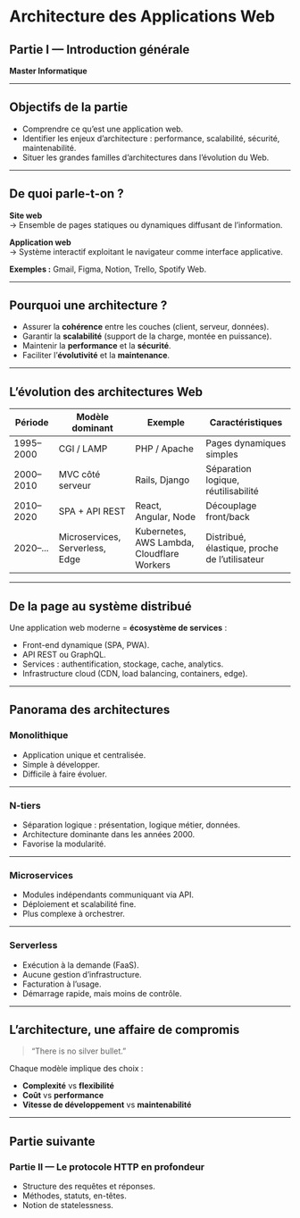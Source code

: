 # Architecture des Applications Web  
## Partie I — Introduction générale  
**Master Informatique**

---

## Objectifs de la partie

- Comprendre ce qu’est une application web.  
- Identifier les enjeux d’architecture : performance, scalabilité, sécurité, maintenabilité.  
- Situer les grandes familles d’architectures dans l’évolution du Web.  

---

## De quoi parle-t-on ?

**Site web**  
→ Ensemble de pages statiques ou dynamiques diffusant de l’information.  

**Application web**  
→ Système interactif exploitant le navigateur comme interface applicative.  

**Exemples :** Gmail, Figma, Notion, Trello, Spotify Web.  

---

## Pourquoi une architecture ?

- Assurer la **cohérence** entre les couches (client, serveur, données).  
- Garantir la **scalabilité** (support de la charge, montée en puissance).  
- Maintenir la **performance** et la **sécurité**.  
- Faciliter l’**évolutivité** et la **maintenance**.  

---

## L’évolution des architectures Web

| Période | Modèle dominant | Exemple | Caractéristiques |
|----------|-----------------|----------|------------------|
| 1995–2000 | CGI / LAMP | PHP / Apache | Pages dynamiques simples |
| 2000–2010 | MVC côté serveur | Rails, Django | Séparation logique, réutilisabilité |
| 2010–2020 | SPA + API REST | React, Angular, Node | Découplage front/back |
| 2020–... | Microservices, Serverless, Edge | Kubernetes, AWS Lambda, Cloudflare Workers | Distribué, élastique, proche de l’utilisateur |

---

## De la page au système distribué

Une application web moderne = **écosystème de services** :  

- Front-end dynamique (SPA, PWA).  
- API REST ou GraphQL.  
- Services : authentification, stockage, cache, analytics.  
- Infrastructure cloud (CDN, load balancing, containers, edge).  

---

## Panorama des architectures

### Monolithique
- Application unique et centralisée.  
- Simple à développer.  
- Difficile à faire évoluer.  

---

### N-tiers
- Séparation logique : présentation, logique métier, données.  
- Architecture dominante dans les années 2000.  
- Favorise la modularité.  

---

### Microservices
- Modules indépendants communiquant via API.  
- Déploiement et scalabilité fine.  
- Plus complexe à orchestrer.  

---

### Serverless
- Exécution à la demande (FaaS).  
- Aucune gestion d’infrastructure.  
- Facturation à l’usage.  
- Démarrage rapide, mais moins de contrôle.  

---

## L’architecture, une affaire de compromis

> “There is no silver bullet.”

Chaque modèle implique des choix :  
- **Complexité** vs **flexibilité**  
- **Coût** vs **performance**  
- **Vitesse de développement** vs **maintenabilité**

---

## Partie suivante

### Partie II — Le protocole HTTP en profondeur
- Structure des requêtes et réponses.  
- Méthodes, statuts, en-têtes.  
- Notion de statelessness.  
